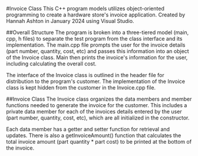#Invoice Class
This C++ program models utilizes object-oriented programming to create a hardware store's invoice application.
Created by Hannah Ashton in January 2024 using Visual Studio.

##Overall Structure
The program is broken into a three-tiered model (main, cpp, h files) to separate the test program from the class interface and its implementation. The main.cpp file prompts the user for the invoice details (part number, quantity, cost, etc) and passes this information into an object of the Invoice class. Main then prints the invoice's information for the user, including calculating the overall cost.

The interface of the Invoice class is outlined in the header file for distribution to the program's customer. The implementation of the Invoice class is kept hidden from the customer in the Invoice.cpp file.

##Invoice Class
The Invoice class organizes the data members and member functions needed to generate the invoice for the customer. This includes a private data member for each of the invoices details entered by the user (part number, quantity, cost, etc), which are all initialized in the constructor.

Each data member has a getter and setter function for retrieval and updates. There is also a getInvoiceAmount() function that calculates the total invoice amount (part quantity * part cost) to be printed at the bottom of the invoice.
